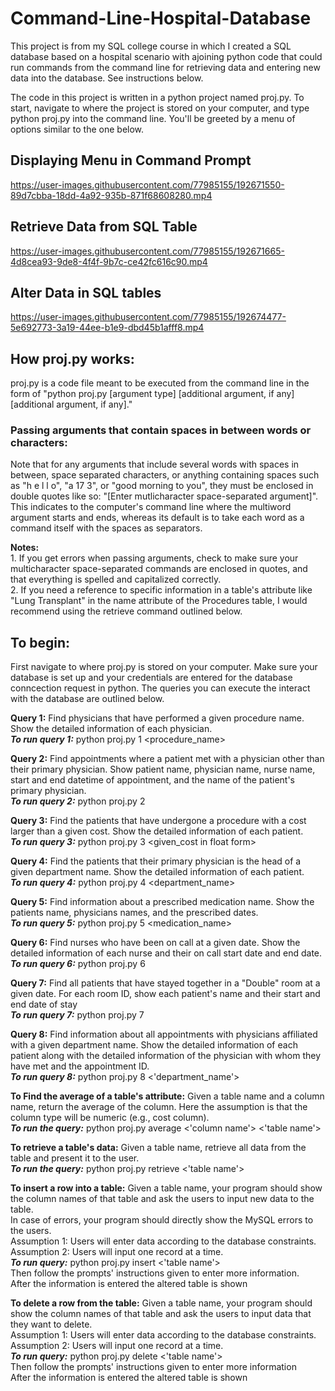 # Command-Line-Hospital-Database

This project is from my SQL college course in which I created a SQL database based on a hospital scenario with ajoining
 python code that could run commands from the command line for retrieving data and entering new data into the database. See instructions below.

The code in this project is written in a python project named proj.py. To start, navigate to where the project is stored on your computer, and type python proj.py into the command line. You'll be greeted by a menu of options similar to the one below.

## Displaying Menu in Command Prompt
https://user-images.githubusercontent.com/77985155/192671550-89d7cbba-18dd-4a92-935b-871f68608280.mp4


## Retrieve Data from SQL Table
https://user-images.githubusercontent.com/77985155/192671665-4d8cea93-9de8-4f4f-9b7c-ce42fc616c90.mp4


## Alter Data in SQL tables
https://user-images.githubusercontent.com/77985155/192674477-5e692773-3a19-44ee-b1e9-dbd45b1afff8.mp4

## How proj.py works:

proj.py is a code file meant to be executed from the command line in the form of "python proj.py [argument type] [additional argument, if any] [additional argument, if any]." 

### Passing arguments that contain spaces in between words or characters:
Note that for any arguments that include several words with spaces in between, space separated characters, or anything containing spaces such as "h e l l o", "a 17 3", or "good morning to you", they must be enclosed in double quotes like so: "[Enter mutlicharacter space-separated argument]". This indicates to the computer's command line where the multiword argument starts and ends, whereas its default is to take each word as a command itself with the spaces as separators. 

**Notes:** <br>
	1. If you get errors when passing arguments, check to make sure your multicharacter space-separated commands are enclosed in quotes, and that everything is spelled and capitalized correctly. <br>
	2. If you need a reference to specific information in a table's attribute like "Lung Transplant" in the name attribute of the Procedures table, I would recommend using the retrieve command outlined below.

## To begin: <br> 
First navigate to where proj.py is stored on your computer. Make sure your database is set up and your credentials are entered for the database conncection request in python. The queries you can execute the interact with the database are outlined below.

**Query 1:** Find physicians that have performed a given procedure name. Show the detailed information of each physician.<br>
	***To run query 1:*** python proj.py 1 <procedure_name>

**Query 2:** Find appointments where a patient met with a physician other than their primary physician. Show patient name, physician name, nurse name, 
	start and end datetime of appointment, and the name of the patient's primary physician.<br>
	***To run query 2:*** python proj.py 2

**Query 3:** Find the patients that have undergone a procedure with a cost larger than a given cost. Show the detailed information of each patient.<br>
	***To run query 3:*** python proj.py 3 <given_cost in float form>

**Query 4:** Find the patients that their primary physician is the head of a given department name. Show the detailed information of each patient.<br>
	***To run query 4:*** python proj.py 4 <department_name>

**Query 5:** Find information about a prescribed medication name. Show the patients name, physicians names, and the prescribed dates.<br>
	***To run query 5:*** python proj.py 5 <medication_name>

**Query 6:** Find nurses who have been on call at a given date. Show the detailed information of each nurse and their on call start date and end date.<br>
	***To run query 6:*** python proj.py 6 <date in yyyy-mm-dd format>

**Query 7:** Find all patients that have stayed together in a "Double" room at a given date. For each room ID, show each patient's name and 
	their start and end date of stay<br>
	***To run query 7:*** python proj.py 7 <date in yyyy-mm-dd format>

**Query 8:** Find information about all appointments with physicians affiliated with a given department name. Show the detailed information of 
	each patient along with the detailed information of the physician with whom they have met and the appointment ID. 
	<br> ***To run query 8:*** python proj.py 8 <'department_name'>

**To Find the average of a table's attribute:** Given a table name and a column name, return the average of the column. Here the assumption is that the column type 
	will be numeric (e.g., cost column).<br>
		     	***To run the query:*** python proj.py average <'column name'> <'table name'>

**To retrieve a table's data:** Given a table name, retrieve all data from the table and present it to the user. <br>
			***To run the query:*** python proj.py retrieve <'table name'>

**To insert a row into a table:**  Given a table name, your program should show the column names of that table and ask the users to input new data to the table. 
				<br>In case of errors, your program should directly show the MySQL errors to the users. 
				<br>Assumption 1: Users will enter data according to the database constraints.
				<br>Assumption 2: Users will input one record at a time.
				<br>***To run query:***  python proj.py insert <'table name'>
				<br>Then follow the prompts' instructions given to enter more information. 
				<br>After the information is entered the altered table is shown

**To delete a row from the table:** Given a table name, your program should show the column names of that table and ask the users to input data that they want to delete.
				<br>Assumption 1: Users will enter data according to the database constraints.
				<br>Assumption 2: Users will input one record at a time.
				<br>***To run query:*** python proj.py delete <'table name'>
				<br>Then follow the prompts' instructions given to enter more information
				<br>After the information is entered the altered table is shown

